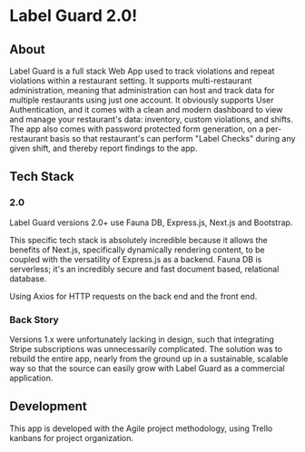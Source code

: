 # Label Guard 2.0!

## About

Label Guard is a full stack Web App used to track violations and repeat violations within a restaurant setting. It supports multi-restaurant administration, meaning that administration can host and track data for multiple restaurants using just one account. It obviously supports User Authentication, and it comes with a clean and modern dashboard to view and manage your restaurant's data: inventory, custom violations, and shifts. The app also comes with password protected form generation, on a per-restaurant basis so that restaurant's can perform "Label Checks" during any given shift, and thereby report findings to the app.

## Tech Stack

### 2.0

Label Guard versions 2.0+ use Fauna DB, Express.js, Next.js and Bootstrap.

This specific tech stack is absolutely incredible because it allows the benefits of Next.js, specifically dynamically rendering content, to be coupled with the versatility of Express.js as a backend. Fauna DB is serverless; it's an incredibly secure and fast document based, relational database.

Using Axios for HTTP requests on the back end and the front end.

### Back Story

Versions 1.x were unfortunately lacking in design, such that integrating Stripe subscriptions was unnecessarily complicated. The solution was to rebuild the entire app, nearly from the ground up in a sustainable, scalable way so that the source can easily grow with Label Guard as a commercial application.

## Development

This app is developed with the Agile project methodology, using Trello kanbans for project organization.